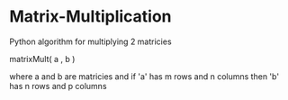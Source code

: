 # Matrix-Multiplication
Python algorithm for multiplying 2 matricies

matrixMult( a , b )

where a and b are matricies and
if 'a' has m rows and n columns
then 'b' has n rows and p columns
